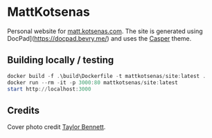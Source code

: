# MattKotsenas

Personal website for [matt.kotsenas.com](http://matt.kotsenas.com). The site is generated using DocPad](https://docpad.bevry.me/) and uses the [Casper](https://github.com/TryGhost/Casper) theme.

## Building locally / testing

```powershell
docker build -f .\build\Dockerfile -t mattkotsenas/site:latest .
docker run --rm -it -p 3000:80 mattkotsenas/site:latest
start http://localhost:3000
```

## Credits

Cover photo credit [Taylor Bennett](https://www.flickr.com/photos/taylor90/14141304296).
